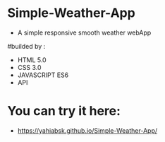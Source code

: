 # Simple-Weather-App

- A simple responsive smooth weather webApp

#builded by : 

- HTML 5.0
- CSS 3.0
- JAVASCRIPT ES6
- API

# You can try it here: 
- https://yahiabsk.github.io/Simple-Weather-App/
